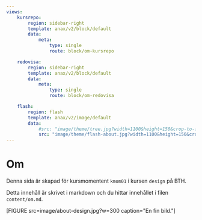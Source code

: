 ```yaml
---
views:
    kursrepo:
        region: sidebar-right
        template: anax/v2/block/default
        data:
            meta: 
                type: single
                route: block/om-kursrepo

    redovisa:
        region: sidebar-right
        template: anax/v2/block/default
        data:
            meta: 
                type: single
                route: block/om-redovisa

    flash:
        region: flash
        template: anax/v2/image/default
        data:
            #src: "image/theme/tree.jpg?width=1100&height=150&crop-to-fit&area=0,0,30,0"
            src: "image/theme/flash-about.jpg?width=1100&height=150&crop-to-fit&area=0,0,50,0"
---
```

# Om

Denna sida är skapad för kursmomentent `kmom01` i kursen  `design` på BTH.

Detta innehåll är skrivet i markdown och du hittar innehållet i filen `content/om.md`.

[FIGURE src=image/about-design.jpg?w=300 caption="En fin bild."]
